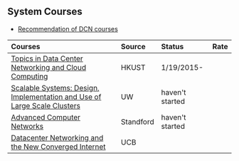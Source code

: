 ## System Courses

- [Recommendation of DCN courses](http://www.zhihu.com/question/21834316)

|Courses| Source| Status| Rate|
|:----|:----|:----|:----|
|[Topics in Data Center Networking and Cloud Computing](../Toptics-in-Data-Center-Networking-and-Cloud-Compuing)| HKUST| 1/19/2015-| |
|[Scalable Systems: Design, Implementation and Use of Large Scale Clusters](http://courses.cs.washington.edu/courses/cse490h/08au/lectures.htm)| UW| haven't started| |
|[Advanced Computer Networks](http://www.cs.princeton.edu/courses/archive/fall10/cos561/syllabus.html)| Standford| haven't started| |
|[Datacenter Networking and the New Converged Internet](http://bnrg.cs.berkeley.edu/~randy/Courses/CS294.S13/)| UCB| | |
